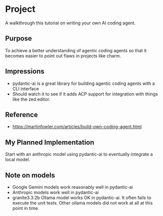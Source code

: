 # Project

A walkthrough this tutorial on writing your own AI coding agent.

## Purpose

To achieve a better understanding of agentic coding agents so that it becomes easier to point out flaws in projects like charm.


## Impressions

- pydantic-ai is a great library for building agentic coding agents with a CLI interface
- Should watch it to see if it adds ACP support for integration with things like the zed editor.

## Reference

- https://martinfowler.com/articles/build-own-coding-agent.html

## My Planned Implementation

Start with an anthropic model using pydantic-ai to eventually integrate a local model.

## Note on models

- Google Gemini models work reasonably well in pydantic-ai
- Anthropic models work well in pydantic-ai
- granite3.3:2b Ollama model works OK in pydantic-ai. It often fails to execute the unit tests. Other ollama models did not work at all at this point in time.

